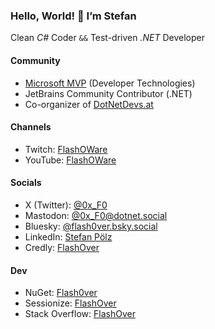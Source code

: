 ### Hello, World! 👋 I’m Stefan
Clean _C#_ Coder `&&` Test-driven _.NET_ Developer

#### Community
* [Microsoft MVP](https://mvp.microsoft.com/en-US/MVP/profile/4e1fdac2-c755-ed11-9561-000d3a197333) (Developer Technologies)
* JetBrains Community Contributor (.NET)
* Co-organizer of [DotNetDevs.at](https://www.meetup.com/dotnet-austria)

#### Channels
* Twitch: [FlashOWare](https://www.twitch.tv/flashoware)
* YouTube: [FlashOWare](https://www.youtube.com/@FlashOWare)

#### Socials
* X (Twitter): [@0x_F0](https://twitter.com/0x_F0)
* Mastodon: [@0x_F0@dotnet.social](https://dotnet.social/@0x_F0)
* Bluesky: [@flash0ver.bsky.social](https://bsky.app/profile/flash0ver.bsky.social)
* LinkedIn: [Stefan Pölz](https://www.linkedin.com/in/flashover/)
* Credly: [FlashOver](https://www.credly.com/users/flashover)

#### Dev
* NuGet: [Flash0ver](https://www.nuget.org/profiles/Flash0ver)
* Sessionize: [FlashOver](https://sessionize.com/FlashOver)
* Stack Overflow: [FlashOver](https://stackoverflow.com/users/10167996/flashover)
